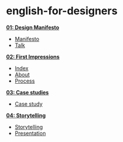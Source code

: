 # english-for-designers

**[01: Design Manifesto](01-design-manifesto.md)**
- [Manifesto](01-design-manifesto/manifesto.md)
- [Talk](01-design-manifesto/manifesto.pdf)

**[02: First Impressions](02-first-impressions.md)**
- [Index](02-first-impressions/index.md)
- [About](02-first-impressions/about.md)
- [Process](02-first-impressions/process.md)

**[03: Case studies](03-case-studies.md)**
- [Case study](03-case-studies/casestudy.md)
  
**[04: Storytelling](04-storytelling.md)**
- [Storytelling](04-storytelling/storytelling.md)
- [Presentation](storytelling.pdf)



